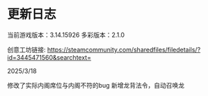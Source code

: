 更新日志
============
当前游戏版本：3.14.15926           多彩版本：2.1.0

创意工坊链接: https://steamcommunity.com/sharedfiles/filedetails/?id=3445471560&searchtext=



2025/3/18

修改了实际内阁席位与内阁不符的bug
新增龙背法令，自动召唤龙
